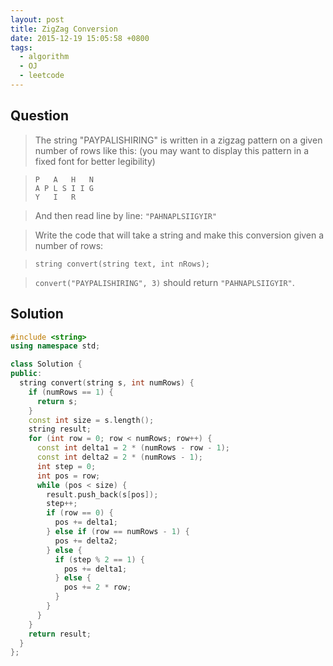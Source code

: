 ```yaml
---
layout: post
title: ZigZag Conversion
date: 2015-12-19 15:05:58 +0800
tags:
  - algorithm
  - OJ
  - leetcode
---
```


Question
--------
> The string "PAYPALISHIRING" is written in a zigzag pattern on a given number
  of rows like this: (you may want to display this pattern in a fixed font for
  better legibility)

>     P   A   H   N
>     A P L S I I G
>     Y   I   R

> And then read line by line: `"PAHNAPLSIIGYIR"`

> Write the code that will take a string and make this conversion given a number
  of rows:

>     string convert(string text, int nRows);

> `convert("PAYPALISHIRING", 3)` should return `"PAHNAPLSIIGYIR"`.

Solution
--------

```cpp
#include <string>
using namespace std;

class Solution {
public:
  string convert(string s, int numRows) {
    if (numRows == 1) {
      return s;
    }
    const int size = s.length();
    string result;
    for (int row = 0; row < numRows; row++) {
      const int delta1 = 2 * (numRows - row - 1);
      const int delta2 = 2 * (numRows - 1);
      int step = 0;
      int pos = row;
      while (pos < size) {
        result.push_back(s[pos]);
        step++;
        if (row == 0) {
          pos += delta1;
        } else if (row == numRows - 1) {
          pos += delta2;
        } else {
          if (step % 2 == 1) {
            pos += delta1;
          } else {
            pos += 2 * row;
          }
        }
      }
    }
    return result;
  }
};
```
